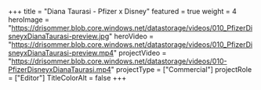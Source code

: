 +++
title = "Diana Taurasi - Pfizer x Disney"
featured = true
weight = 4
heroImage = "https://drisommer.blob.core.windows.net/datastorage/videos/010_PfizerDisneyxDianaTaurasi-preview.jpg"
heroVideo = "https://drisommer.blob.core.windows.net/datastorage/videos/010_PfizerDisneyxDianaTaurasi-preview.mp4"
projectVideo = "https://drisommer.blob.core.windows.net/datastorage/videos/010-PfizerDisneyxDianaTaurasi.mp4"
projectType = ["Commercial"]
projectRole = ["Editor"]
TitleColorAlt = false
+++
